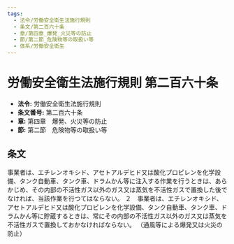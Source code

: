 ```yaml
---
tags:
  - 法令/労働安全衛生法施行規則
  - 条文/第二百六十条
  - 章/第四章_爆発_火災等の防止
  - 節/第二節_危険物等の取扱い等
  - 体系/労働安全衛生
---
```

# 労働安全衛生法施行規則 第二百六十条

- **法令:** 労働安全衛生法施行規則
- **条文番号:** 第二百六十条
- **章:** 第四章　爆発、火災等の防止
- **節:** 第二節　危険物等の取扱い等

## 条文
事業者は、エチレンオキシド、アセトアルデヒド又は酸化プロピレンを化学設備、タンク自動車、タンク車、ドラムかん等に注入する作業を行うときは、あらかじめ、その内部の不活性ガス以外のガス又は蒸気を不活性ガスで置換した後でなければ、当該作業を行つてはならない。
２　事業者は、エチレンオキシド、アセトアルデヒド又は酸化プロピレンを化学設備、タンク自動車、タンク車、ドラムかん等に貯蔵するときは、常にその内部の不活性ガス以外のガス又は蒸気を不活性ガスで置換しておかなければならない。
（通風等による爆発又は火災の防止）

